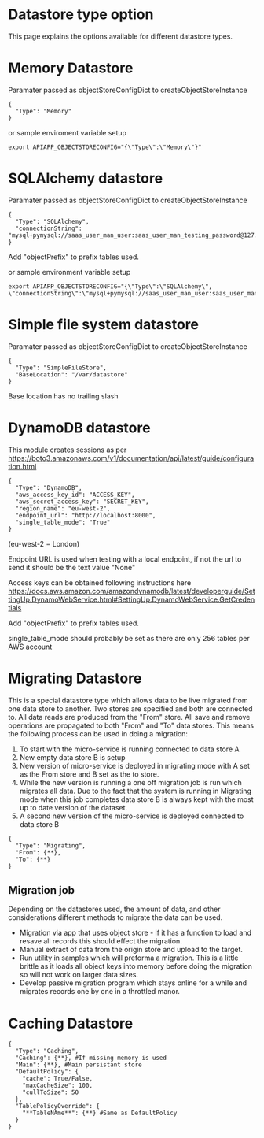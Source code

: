 # Datastore type option

This page explains the options available for different datastore types.

# Memory Datastore

Paramater passed as objectStoreConfigDict to createObjectStoreInstance
```
{
  "Type": "Memory"
}
```

or sample enviroment variable setup
```
export APIAPP_OBJECTSTORECONFIG="{\"Type\":\"Memory\"}"
```

# SQLAlchemy datastore

Paramater passed as objectStoreConfigDict to createObjectStoreInstance
```
{
  "Type": "SQLAlchemy",
  "connectionString": "mysql+pymysql://saas_user_man_user:saas_user_man_testing_password@127.0.0.1:10103/saas_user_man_rad"
}
```
Add "objectPrefix" to prefix tables used.

or sample environment variable setup
```
export APIAPP_OBJECTSTORECONFIG="{\"Type\":\"SQLAlchemy\", \"connectionString\":\"mysql+pymysql://saas_user_man_user:saas_user_man_testing_password@127.0.0.1:10103/saas_user_man_rad\"}"
```

# Simple file system datastore

Paramater passed as objectStoreConfigDict to createObjectStoreInstance
```
{
  "Type": "SimpleFileStore",
  "BaseLocation": "/var/datastore"
}
```
Base location has no trailing slash

# DynamoDB datastore

This module creates sessions as per https://boto3.amazonaws.com/v1/documentation/api/latest/guide/configuration.html

```
{
  "Type": "DynamoDB",
  "aws_access_key_id": "ACCESS_KEY",
  "aws_secret_access_key": "SECRET_KEY",
  "region_name": "eu-west-2",
  "endpoint_url": "http://localhost:8000",
  "single_table_mode": "True"
}
```
(eu-west-2 = London)

Endpoint URL is used when testing with a local endpoint, if not the url to send it should be the text value "None"

Access keys can be obtained following instructions here https://docs.aws.amazon.com/amazondynamodb/latest/developerguide/SettingUp.DynamoWebService.html#SettingUp.DynamoWebService.GetCredentials

Add "objectPrefix" to prefix tables used.

single_table_mode should probably be set as there are only 256 tables per AWS account

# Migrating Datastore

This is a special datastore type which allows data to be live migrated from one data store to another. Two stores are specified and both are connected to. All data reads are produced from the "From" store. All save and remove operations are propagated to both "From" and "To" data stores. This means the following process can be used in doing a migration:

1. To start with the micro-service is running connected to data store A
2. New empty data store B is setup
3. New version of micro-service is deployed in migrating mode with A set as the From store and B set as the to store.
4. While the new version is running a one off migration job is run which migrates all data. Due to the fact that the system is running in Migrating mode when this job completes data store B is always kept with the most up to date version of the dataset.
5. A second new version of the micro-service is deployed connected to data store B

```
{
  "Type": "Migrating",
  "From": {**},
  "To": {**}
}
```

## Migration job

Depending on the datastores used, the amount of data, and other considerations different methods to migrate the data can be used.

 - Migration via app that uses object store - if it has a function to load and resave all records this should effect the migration.
 - Manual extract of data from the origin store and upload to the target.
 - Run utility in samples which will preforma a migration. This is a little brittle as it loads all object keys into memory before doing the migration so will not work on larger data sizes.
 - Develop passive migration program which stays online for a while and migrates records one by one in a throttled manor.

# Caching Datastore

```
{
  "Type": "Caching",
  "Caching": {**}, #If missing memory is used
  "Main": {**}, #Main persistant store
  "DefaultPolicy": {
    "cache": True/False,
    "maxCacheSize": 100,
    "cullToSize": 50
  },
  "TablePolicyOverride": {
    "**TableNAme**": {**} #Same as DefaultPolicy
  }
}
```